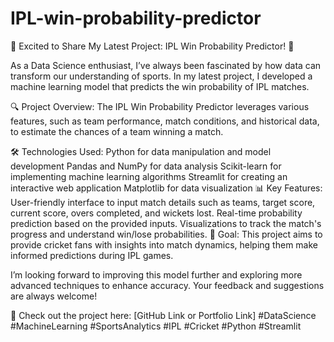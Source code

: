 # IPL-win-probability-predictor
🚀 Excited to Share My Latest Project: IPL Win Probability Predictor! 🏏

As a Data Science enthusiast, I’ve always been fascinated by how data can transform our understanding of sports. In my latest project, I developed a machine learning model that predicts the win probability of IPL matches.

🔍 Project Overview:
The IPL Win Probability Predictor leverages various features, such as team performance, match conditions, and historical data, to estimate the chances of a team winning a match.

🛠️ Technologies Used:
Python for data manipulation and model development
Pandas and NumPy for data analysis
Scikit-learn for implementing machine learning algorithms
Streamlit for creating an interactive web application
Matplotlib for data visualization
📊 Key Features:
User-friendly interface to input match details such as teams, target score, current score, overs completed, and wickets lost.
Real-time probability prediction based on the provided inputs.
Visualizations to track the match's progress and understand win/lose probabilities.
🎯 Goal:
This project aims to provide cricket fans with insights into match dynamics, helping them make informed predictions during IPL games.

I’m looking forward to improving this model further and exploring more advanced techniques to enhance accuracy. Your feedback and suggestions are always welcome!

🌟 Check out the project here: [GitHub Link or Portfolio Link]
#DataScience #MachineLearning #SportsAnalytics #IPL #Cricket #Python #Streamlit
